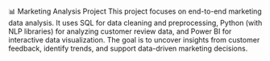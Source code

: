 📊 Marketing Analysis Project
This project focuses on end-to-end marketing data analysis.
It uses SQL for data cleaning and preprocessing, Python (with NLP libraries) for analyzing customer review data, and Power BI for interactive data visualization. 
The goal is to uncover insights from customer feedback, identify trends, and support data-driven marketing decisions.
